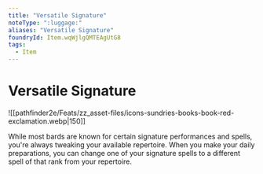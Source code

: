 ```yaml
---
title: "Versatile Signature"
noteType: ":luggage:"
aliases: "Versatile Signature"
foundryId: Item.wqWjlgQMTEAgUtG8
tags:
  - Item
---
```


# Versatile Signature
![[pathfinder2e/Feats/zz_asset-files/icons-sundries-books-book-red-exclamation.webp|150]]

While most bards are known for certain signature performances and spells, you're always tweaking your available repertoire. When you make your daily preparations, you can change one of your signature spells to a different spell of that rank from your repertoire.
